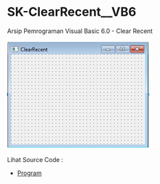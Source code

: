 # SK-ClearRecent__VB6
Arsip Pemrograman Visual Basic 6.0 - Clear Recent<br><br>
<img src="https://github.com/RizkyKhapidsyah/SK-ClearRecent__VB6/blob/main/result/001.PNG"><br><br>
Lihat Source Code : <br>
- <a href="https://github.com/RizkyKhapidsyah/SK-ClearRecent__VB6/blob/main/frmMain.frm">Program</a>
